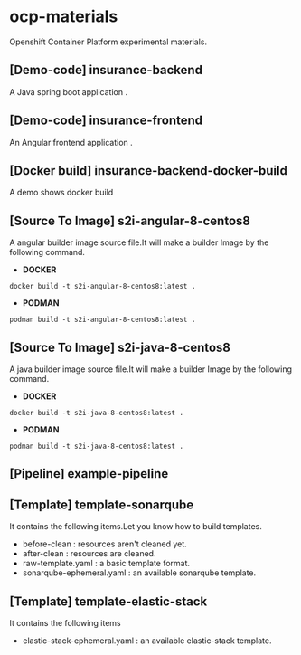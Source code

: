 # ocp-materials
Openshift Container Platform  experimental materials.

## [Demo-code] insurance-backend
A Java spring boot application .

## [Demo-code] insurance-frontend
An Angular frontend application .

## [Docker build] insurance-backend-docker-build
A demo shows docker build

## [Source To Image] s2i-angular-8-centos8
A angular builder image source file.It will make a builder Image by the following command.
- **DOCKER**
```
docker build -t s2i-angular-8-centos8:latest .
```
- **PODMAN**
```
podman build -t s2i-angular-8-centos8:latest .
```
## [Source To Image] s2i-java-8-centos8
A java builder image source file.It will make a builder Image by the following command.
- **DOCKER**
```
docker build -t s2i-java-8-centos8:latest .
```
- **PODMAN**
```
podman build -t s2i-java-8-centos8:latest .
```
## [Pipeline] example-pipeline 

## [Template] template-sonarqube
It contains the following items.Let you know how to build templates.
- before-clean : resources aren't cleaned yet.
- after-clean : resources are cleaned.
- raw-template.yaml : a basic template format.
- sonarqube-ephemeral.yaml : an available sonarqube template.

## [Template] template-elastic-stack
It contains the following items
- elastic-stack-ephemeral.yaml : an available elastic-stack template.

